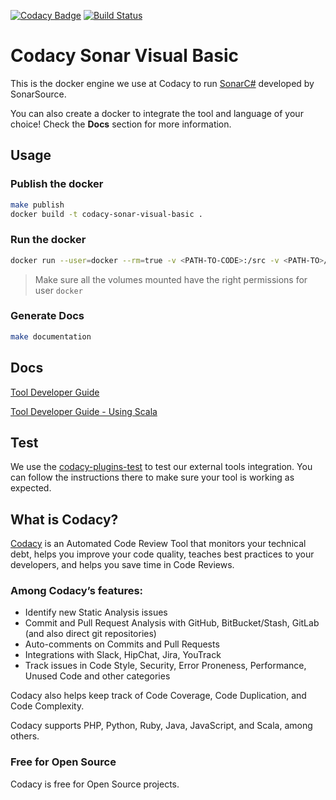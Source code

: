 [![Codacy Badge](https://api.codacy.com/project/badge/Grade/ff929008ec754fe790738a9a15821f93)](https://www.codacy.com/app/Codacy/codacy-sonar-visual-basic?utm_source=github.com&utm_medium=referral&utm_content=codacy/codacy-sonar-visual-basic&utm_campaign=Badge_Grade)
[![Build Status](https://circleci.com/gh/codacy/codacy-sonar-visual-basic.svg?style=shield&circle-token=:circle-token)](https://circleci.com/gh/codacy/codacy-sonar-visual-basic)

# Codacy Sonar Visual Basic

This is the docker engine we use at Codacy to run [SonarC#](https://github.com/SonarSource/sonar-dotnet) developed by SonarSource.

You can also create a docker to integrate the tool and language of your choice!
Check the **Docs** section for more information.

## Usage

### Publish the docker

```bash
make publish
docker build -t codacy-sonar-visual-basic .
```

### Run the docker

```bash
docker run --user=docker --rm=true -v <PATH-TO-CODE>:/src -v <PATH-TO>/.codacyrc:/.codacyrc codacy-sonar-visual-basic
```

> Make sure all the volumes mounted have the right permissions for user `docker`

### Generate Docs

```sh
make documentation
```

## Docs

[Tool Developer Guide](https://support.codacy.com/hc/en-us/articles/207994725-Tool-Developer-Guide)

[Tool Developer Guide - Using Scala](https://support.codacy.com/hc/en-us/articles/207280379-Tool-Developer-Guide-Using-Scala)

## Test

We use the [codacy-plugins-test](https://github.com/codacy/codacy-plugins-test) to test our external tools integration.
You can follow the instructions there to make sure your tool is working as expected.

## What is Codacy?

[Codacy](https://www.codacy.com/) is an Automated Code Review Tool that monitors your technical debt, helps you improve your code quality, teaches best practices to your developers, and helps you save time in Code Reviews.

### Among Codacy’s features:

- Identify new Static Analysis issues
- Commit and Pull Request Analysis with GitHub, BitBucket/Stash, GitLab (and also direct git repositories)
- Auto-comments on Commits and Pull Requests
- Integrations with Slack, HipChat, Jira, YouTrack
- Track issues in Code Style, Security, Error Proneness, Performance, Unused Code and other categories

Codacy also helps keep track of Code Coverage, Code Duplication, and Code Complexity.

Codacy supports PHP, Python, Ruby, Java, JavaScript, and Scala, among others.

### Free for Open Source

Codacy is free for Open Source projects.
